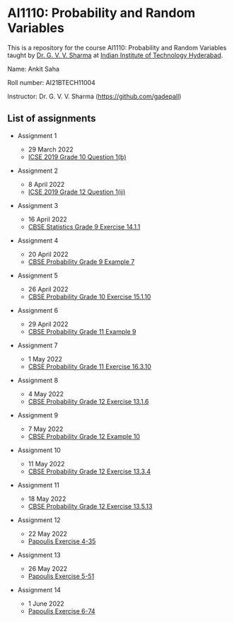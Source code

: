# AI1110: Probability and Random Variables
This is a repository for the course AI1110: Probability and Random Variables taught by [Dr. G. V. V. Sharma](https://www.iith.ac.in/~gadepall/) at [Indian Institute of Technology Hyderabad](https://iith.ac.in/).

Name: Ankit Saha

Roll number: AI21BTECH11004

Instructor: Dr. G. V. V. Sharma (https://github.com/gadepall)

## List of assignments
- Assignment 1 
  - 29 March 2022 
  - [ICSE 2019 Grade 10 Question 1(b)](https://github.com/gadepall/papers/blob/master/icse/math/10/2019/511%20MAT1%20-%202019.pdf)

- Assignment 2
  - 8 April 2022
  - [ICSE 2019 Grade 12 Question 1(ii)](https://github.com/gadepall/papers/blob/master/icse/math/12/2019/860%20MATHEMATICS%20QP.pdf)

- Assignment 3
  - 16 April 2022
  - [CBSE Statistics Grade 9 Exercise 14.1.1](https://github.com/gadepall/ncert-textbooks/blob/main/math/9/iemh114.pdf)

- Assignment 4
  - 20 April 2022
  - [CBSE Probability Grade 9 Example 7](https://github.com/gadepall/ncert-textbooks/blob/main/math/9/iemh115.pdf)

- Assignment 5
  - 26 April 2022
  - [CBSE Probability Grade 10 Exercise 15.1.10](https://github.com/gadepall/ncert-textbooks/blob/main/math/10/jemh115.pdf)

- Assignment 6
  - 29 April 2022
  - [CBSE Probability Grade 11 Example 9](https://github.com/gadepall/ncert-textbooks/blob/main/math/11/kemh116.pdf)

- Assignment 7
  - 1 May 2022
  - [CBSE Probability Grade 11 Exercise 16.3.10](https://github.com/gadepall/ncert-textbooks/blob/main/math/11/kemh116.pdf)

- Assignment 8
  - 4 May 2022
  - [CBSE Probability Grade 12 Exercise 13.1.6](https://github.com/gadepall/ncert-textbooks/blob/main/math/12-2/lemh207.pdf)

- Assignment 9
  - 7 May 2022
  - [CBSE Probability Grade 12 Example 10](https://github.com/gadepall/ncert-textbooks/blob/main/math/12-2/lemh207.pdf)

- Assignment 10
  - 11 May 2022
  - [CBSE Probability Grade 12 Exercise 13.3.4](https://github.com/gadepall/ncert-textbooks/blob/main/math/12-2/lemh207.pdf)

- Assignment 11
  - 18 May 2022
  - [CBSE Probability Grade 12 Exercise 13.5.13](https://github.com/gadepall/ncert-textbooks/blob/main/math/12-2/lemh207.pdf)

- Assignment 12
  - 22 May 2022
  - [Papoulis Exercise 4-35](https://cdn-uploads.piazza.com/paste/kshhlkv2li3kr/2a8da73678f5feaacaccbf7685d574aac4eb4ce9d372fbbc909b715603eba382/Papoulis_Pillai_Probability_RandomVariables_and_Stochastic_Processes-4th_Edition_2002.pdf)

- Assignment 13
  - 26 May 2022
  - [Papoulis Exercise 5-51](https://cdn-uploads.piazza.com/paste/kshhlkv2li3kr/2a8da73678f5feaacaccbf7685d574aac4eb4ce9d372fbbc909b715603eba382/Papoulis_Pillai_Probability_RandomVariables_and_Stochastic_Processes-4th_Edition_2002.pdf)

- Assignment 14
  - 1 June 2022
  - [Papoulis Exercise 6-74](https://cdn-uploads.piazza.com/paste/kshhlkv2li3kr/2a8da73678f5feaacaccbf7685d574aac4eb4ce9d372fbbc909b715603eba382/Papoulis_Pillai_Probability_RandomVariables_and_Stochastic_Processes-4th_Edition_2002.pdf)
